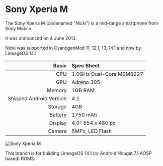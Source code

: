 Sony Xperia M
=============

The Sony Xperia M (codenamed _"Nicki"_) is a mid-range smartphone from Sony Mobile.

It was announced on 4 June 2013.

Nicki was supported in CyanogenMod 11, 12.1, 13, 14.1 and now by LineageOS 14.1

Basic   | Spec Sheet
-------:|:-------------------------
CPU     | 1.0GHz Dual-Core MSM8227
GPU     | Adreno 305
Memory  | 1GB RAM
Shipped Android Version | 4.1
Storage | 4GB
Battery | 1750  mAh
Display | 4.0" 854 x 480 px
Camera  | 5MPx, LED Flash

![Sony Xperia M](http://wiki.cyanogenmod.org/images/a/a5/Nicki.png "Sony Xperia M in black")

This branch is for building LineageOS 14.1 (or Android Nougat 7.1 AOSP based) ROMS.
